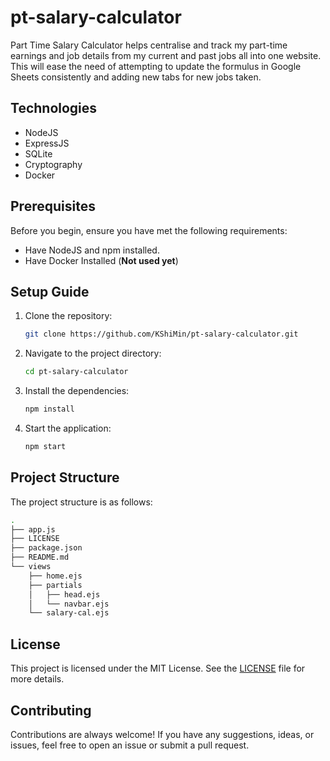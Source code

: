 # pt-salary-calculator

Part Time Salary Calculator helps centralise and track my part-time earnings and job details from my current and past jobs all into one website. This will ease the need of attempting to update the formulus in Google Sheets consistently and adding new tabs for new jobs taken.

## Technologies
- NodeJS
- ExpressJS
- SQLite
- Cryptography
- Docker

## Prerequisites

Before you begin, ensure you have met the following requirements:
- Have NodeJS and npm installed.
- Have Docker Installed (**Not used yet**)

## Setup Guide
1. Clone the repository: 
    ``` sh
    git clone https://github.com/KShiMin/pt-salary-calculator.git
    ```

2. Navigate to the project directory: 
    ``` sh
    cd pt-salary-calculator
    ```

3. Install the dependencies: 
    ``` sh 
    npm install 
    ```

4. Start the application: 
    ``` sh
    npm start 
    ```

## Project Structure 

The project structure is as follows:
``` sh
.
├── app.js
├── LICENSE
├── package.json
├── README.md
└── views
    ├── home.ejs
    ├── partials
    │   ├── head.ejs
    │   └── navbar.ejs
    └── salary-cal.ejs
```

## License 

This project is licensed under the MIT License. See the [LICENSE](https://github.com/KShiMin/pt-salary-calculator/blob/docs/LICENSE) file for more details.

## Contributing 

Contributions are always welcome! If you have any suggestions, ideas, or issues, feel free to open an issue or submit a pull request.